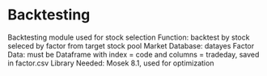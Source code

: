 # Backtesting
Backtesting module used for stock selection
Function: backtest by stock seleced by factor from target stock pool
Market Database: datayes
Factor Data: must be Dataframe with index = code and columns = tradeday, saved in factor.csv
Library Needed: Mosek 8.1, used for optimization 
